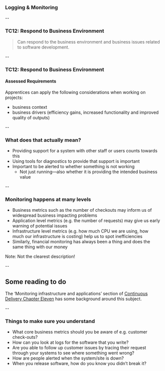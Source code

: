 ### Logging & Monitoring

--

### TC12: Respond to Business Environment
 
> Can respond to the business environment and business issues related to software development.

--

### TC12: Respond to Business Environment
#### Assessed Requirements

Apprentices can apply the following considerations when working on projects:
* business context
* business drivers (efficiency gains, increased functionality and
improved quality of outputs)

--

### What does that actually mean?

+ Providing support for a system with other staff or users counts towards this
+ Using tools for diagnostics to provide that support is important
+ Important to be alerted to whether something is not working
    + Not just running—also whether it is providing the intended business value

--

### Monitoring happens at many levels

+ Business metrics such as the number of checkouts may inform us of widespread business impacting problems
+ Application level metrics (e.g. the number of requests) may give us early warning of potential issues
+ Infrastructure level metrics (e.g. how much CPU we are using, how much our infrastructure is costing) help us to spot inefficiencies
+ Similarly, financial monitoring has always been a thing and does the same thing with our money

Note:
Not the clearest description!  

--

## Some reading to do

The ‘Monitoring infrastructure and applications’ section of [Continuous Delivery Chapter Eleven](https://learning.oreilly.com/library/view/continuous-delivery-reliable/9780321670250/ch11.html#page_318) has some background around this subject.

--

### Things to make sure you understand

+ What core business metrics should you be aware of e.g. customer check-outs?
+ How can you look at logs for the software that you write?
+ Are you able to follow up customer issues by tracing their request through your systems to see where something went wrong?
+ How are people alerted when the system/site is down?
+ When you release software, how do you know you didn’t break it?